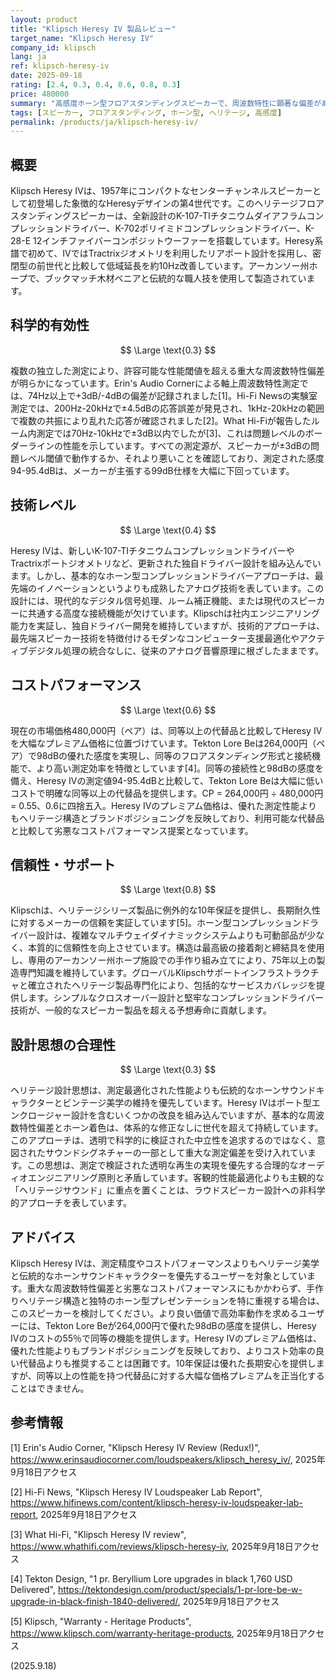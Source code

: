 ```yaml
---
layout: product
title: "Klipsch Heresy IV 製品レビュー"
target_name: "Klipsch Heresy IV"
company_id: klipsch
lang: ja
ref: klipsch-heresy-iv
date: 2025-09-18
rating: [2.4, 0.3, 0.4, 0.6, 0.8, 0.3]
price: 480000
summary: "高感度ホーン型フロアスタンディングスピーカーで、周波数特性に顕著な偏差があり、測定データに基づく正当性を欠く高価格設定が問題となっています。"
tags: [スピーカー, フロアスタンディング, ホーン型, ヘリテージ, 高感度]
permalink: /products/ja/klipsch-heresy-iv/
---
```


## 概要

Klipsch Heresy IVは、1957年にコンパクトなセンターチャンネルスピーカーとして初登場した象徴的なHeresyデザインの第4世代です。このヘリテージフロアスタンディングスピーカーは、全新設計のK-107-TIチタニウムダイアフラムコンプレッションドライバー、K-702ポリイミドコンプレッションドライバー、K-28-E 12インチファイバーコンポジットウーファーを搭載しています。Heresy系譜で初めて、IVではTractrixジオメトリを利用したリアポート設計を採用し、密閉型の前世代と比較して低域延長を約10Hz改善しています。アーカンソー州ホープで、ブックマッチ木材ベニアと伝統的な職人技を使用して製造されています。

## 科学的有効性

$$ \Large \text{0.3} $$

複数の独立した測定により、許容可能な性能閾値を超える重大な周波数特性偏差が明らかになっています。Erin's Audio Cornerによる軸上周波数特性測定では、74Hz以上で+3dB/-4dBの偏差が記録されました[1]。Hi-Fi Newsの実験室測定では、200Hz-20kHzで±4.5dBの応答誤差が発見され、1kHz-20kHzの範囲で複数の共振により乱れた応答が確認されました[2]。What Hi-Fiが報告したルーム内測定では70Hz-10kHzで±3dB以内でしたが[3]、これは問題レベルのボーダーラインの性能を示しています。すべての測定源が、スピーカーが±3dBの問題レベル閾値で動作するか、それより悪いことを確認しており、測定された感度94-95.4dBは、メーカーが主張する99dB仕様を大幅に下回っています。

## 技術レベル

$$ \Large \text{0.4} $$

Heresy IVは、新しいK-107-TIチタニウムコンプレッションドライバーやTractrixポートジオメトリなど、更新された独自ドライバー設計を組み込んでいます。しかし、基本的なホーン型コンプレッションドライバーアプローチは、最先端のイノベーションというよりも成熟したアナログ技術を表しています。この設計には、現代的なデジタル信号処理、ルーム補正機能、または現代のスピーカーに共通する高度な接続機能が欠けています。Klipschは社内エンジニアリング能力を実証し、独自ドライバー開発を維持していますが、技術的アプローチは、最先端スピーカー技術を特徴付けるモダンなコンピューター支援最適化やアクティブデジタル処理の統合なしに、従来のアナログ音響原理に根ざしたままです。

## コストパフォーマンス

$$ \Large \text{0.6} $$

現在の市場価格480,000円（ペア）は、同等以上の代替品と比較してHeresy IVを大幅なプレミアム価格に位置づけています。Tekton Lore Beは264,000円（ペア）で98dBの優れた感度を実現し、同等のフロアスタンディング形式と接続機能で、より高い測定効率を特徴としています[4]。同等の接続性と98dBの感度を備え、Heresy IVの測定値94-95.4dBと比較して、Tekton Lore Beは大幅に低いコストで明確な同等以上の代替品を提供します。CP = 264,000円 ÷ 480,000円 = 0.55、0.6に四捨五入。Heresy IVのプレミアム価格は、優れた測定性能よりもヘリテージ構造とブランドポジショニングを反映しており、利用可能な代替品と比較して劣悪なコストパフォーマンス提案となっています。

## 信頼性・サポート

$$ \Large \text{0.8} $$

Klipschは、ヘリテージシリーズ製品に例外的な10年保証を提供し、長期耐久性に対するメーカーの信頼を実証しています[5]。ホーン型コンプレッションドライバー設計は、複雑なマルチウェイダイナミックシステムよりも可動部品が少なく、本質的に信頼性を向上させています。構造は最高級の接着剤と締結具を使用し、専用のアーカンソー州ホープ施設での手作り組み立てにより、75年以上の製造専門知識を維持しています。グローバルKlipschサポートインフラストラクチャと確立されたヘリテージ製品専門化により、包括的なサービスカバレッジを提供します。シンプルなクロスオーバー設計と堅牢なコンプレッションドライバー技術が、一般的なスピーカー製品を超える予想寿命に貢献します。

## 設計思想の合理性

$$ \Large \text{0.3} $$

ヘリテージ設計思想は、測定最適化された性能よりも伝統的なホーンサウンドキャラクターとビンテージ美学の維持を優先しています。Heresy IVはポート型エンクロージャー設計を含むいくつかの改良を組み込んでいますが、基本的な周波数特性偏差とホーン着色は、体系的な修正なしに世代を超えて持続しています。このアプローチは、透明で科学的に検証された中立性を追求するのではなく、意図されたサウンドシグネチャーの一部として重大な測定偏差を受け入れています。この思想は、測定で検証された透明な再生の実現を優先する合理的なオーディオエンジニアリング原則と矛盾しています。客観的性能最適化よりも主観的な「ヘリテージサウンド」に重点を置くことは、ラウドスピーカー設計への非科学的アプローチを表しています。

## アドバイス

Klipsch Heresy IVは、測定精度やコストパフォーマンスよりもヘリテージ美学と伝統的なホーンサウンドキャラクターを優先するユーザーを対象としています。重大な周波数特性偏差と劣悪なコストパフォーマンスにもかかわらず、手作りヘリテージ構造と独特のホーン型プレゼンテーションを特に重視する場合は、このスピーカーを検討してください。より良い価値で高効率動作を求めるユーザーには、Tekton Lore Beが264,000円で優れた98dBの感度を提供し、Heresy IVのコストの55％で同等の機能を提供します。Heresy IVのプレミアム価格は、優れた性能よりもブランドポジショニングを反映しており、よりコスト効率の良い代替品よりも推奨することは困難です。10年保証は優れた長期安心を提供しますが、同等以上の性能を持つ代替品に対する大幅な価格プレミアムを正当化することはできません。

## 参考情報

[1] Erin's Audio Corner, "Klipsch Heresy IV Review (Redux!)", https://www.erinsaudiocorner.com/loudspeakers/klipsch_heresy_iv/, 2025年9月18日アクセス

[2] Hi-Fi News, "Klipsch Heresy IV Loudspeaker Lab Report", https://www.hifinews.com/content/klipsch-heresy-iv-loudspeaker-lab-report, 2025年9月18日アクセス

[3] What Hi-Fi, "Klipsch Heresy IV review", https://www.whathifi.com/reviews/klipsch-heresy-iv, 2025年9月18日アクセス

[4] Tekton Design, "1 pr. Beryllium Lore upgrades in black 1,760 USD Delivered", https://tektondesign.com/product/specials/1-pr-lore-be-w-upgrade-in-black-finish-1840-delivered/, 2025年9月18日アクセス

[5] Klipsch, "Warranty - Heritage Products", https://www.klipsch.com/warranty-heritage-products, 2025年9月18日アクセス

(2025.9.18)